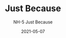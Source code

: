 ---
image_primary: "img/Just+Because+art.jpg"
image_secondary: "img/NH+Just+Because+Interior.jpg"
subtitle: "NH-5  Just Because"
tags: 
  - "Wall Coverings"
title: "Just Because"
href: "https://www.areaenvironments.com/order/nh-just-because"
designer: "Niki Hare"
category: "Wall Coverings"
manufacturer: "Area Environments"
slug: "/manufacturers/area-environments/wall-coverings/niki-hare-just-because"
date: "2021-05-07"
---
